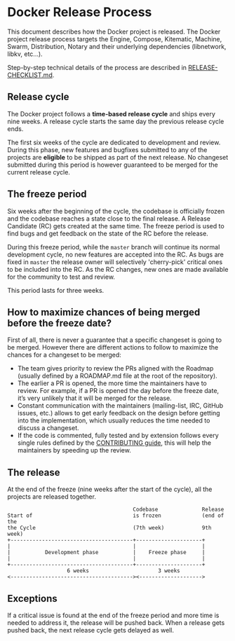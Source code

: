 # Docker Release Process

This document describes how the Docker project is released. The Docker project
release process targets the Engine, Compose, Kitematic, Machine, Swarm,
Distribution, Notary and their underlying dependencies (libnetwork, libkv,
etc...).

Step-by-step technical details of the process are described in 
[RELEASE-CHECKLIST.md](https://github.com/demonoid81/moby/blob/master/project/RELEASE-CHECKLIST.md).

## Release cycle

The Docker project follows a **time-based release cycle** and ships every nine
weeks. A release cycle starts the same day the previous release cycle ends.

The first six weeks of the cycle are dedicated to development and review. During
this phase, new features and bugfixes submitted to any of the projects are
**eligible** to be shipped as part of the next release. No changeset submitted
during this period is however guaranteed to be merged for the current release
cycle.

## The freeze period

Six weeks after the beginning of the cycle, the codebase is officially frozen
and the codebase reaches a state close to the final release. A Release Candidate
(RC) gets created at the same time. The freeze period is used to find bugs and
get feedback on the state of the RC before the release.

During this freeze period, while the `master` branch will continue its normal
development cycle, no new features are accepted into the RC. As bugs are fixed
in `master` the release owner will selectively 'cherry-pick' critical ones to
be included into the RC. As the RC changes, new ones are made available for the
community to test and review.

This period lasts for three weeks.

## How to maximize chances of being merged before the freeze date?

First of all, there is never a guarantee that a specific changeset is going to
be merged. However there are different actions to follow to maximize the chances
for a changeset to be merged:

- The team gives priority to review the PRs aligned with the Roadmap (usually
defined by a ROADMAP.md file at the root of the repository).
- The earlier a PR is opened, the more time the maintainers have to review. For
example, if a PR is opened the day before the freeze date, it’s very unlikely
that it will be merged for the release.
- Constant communication with the maintainers (mailing-list, IRC, GitHub issues,
etc.) allows to get early feedback on the design before getting into the
implementation, which usually reduces the time needed to discuss a changeset.
- If the code is commented, fully tested and by extension follows every single
rules defined by the [CONTRIBUTING guide](
https://github.com/demonoid81/moby/blob/master/CONTRIBUTING.md), this will help
the maintainers by speeding up the review.

## The release

At the end of the freeze (nine weeks after the start of the cycle), all the
projects are released together.

```
                                        Codebase              Release
Start of                                is frozen             (end of the
the Cycle                               (7th week)            9th week)
+---------------------------------------+---------------------+
|                                       |                     |
|           Development phase           |    Freeze phase     |
|                                       |                     |
+---------------------------------------+---------------------+
                   6 weeks                      3 weeks
<---------------------------------------><-------------------->
```

## Exceptions

If a critical issue is found at the end of the freeze period and more time is
needed to address it, the release will be pushed back. When a release gets
pushed back, the next release cycle gets delayed as well.
